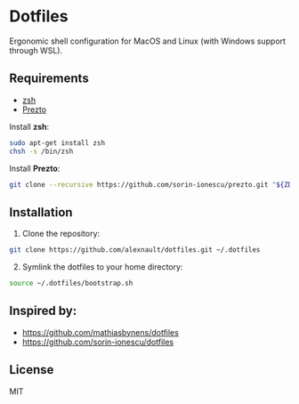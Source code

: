 # Dotfiles

Ergonomic shell configuration for MacOS and Linux (with Windows support through WSL).

## Requirements

+ [zsh](https://www.zsh.org/)
+ [Prezto](https://github.com/sorin-ionescu/prezto)

Install **zsh**:

```bash
sudo apt-get install zsh
chsh -s /bin/zsh
```

Install **Prezto**:

```bash
git clone --recursive https://github.com/sorin-ionescu/prezto.git "${ZDOTDIR:-$HOME}/.zprezto"
```

## Installation

1. Clone the repository:

```bash
git clone https://github.com/alexnault/dotfiles.git ~/.dotfiles
```

2. Symlink the dotfiles to your home directory:

```bash
source ~/.dotfiles/bootstrap.sh
```

## Inspired by:

+ https://github.com/mathiasbynens/dotfiles
+ https://github.com/sorin-ionescu/dotfiles

## License

MIT
